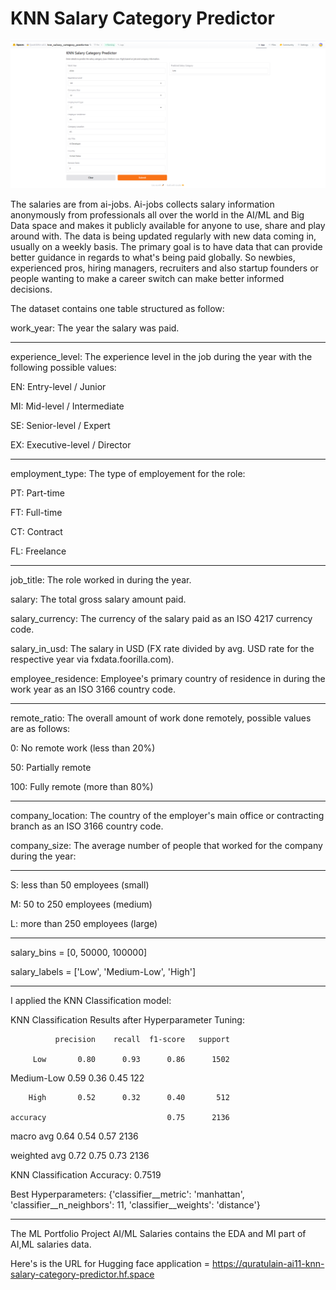 # KNN Salary Category Predictor


![Screenshot)](Screenshot.png)

The salaries are from ai-jobs. Ai-jobs collects salary information anonymously from professionals all over the world in the AI/ML and Big Data space and makes it publicly available for anyone to use, share and play around with. The data is being updated regularly with new data coming in, usually on a weekly basis.
The primary goal is to have data that can provide better guidance in regards to what's being paid globally. So newbies, experienced pros, hiring managers, recruiters and also startup founders or people wanting to make a career switch can make better informed decisions.

The dataset contains one table structured as follow:

work_year: The year the salary was paid.

----------------------------------------------------

experience_level: The experience level in the job during the year with the following possible values:

EN: Entry-level / Junior

MI: Mid-level / Intermediate

SE: Senior-level / Expert

EX: Executive-level / Director

---------------------------------------------------

employment_type: The type of employement for the role:

PT: Part-time

FT: Full-time

CT: Contract

FL: Freelance

----------------------------------------------------

job_title: The role worked in during the year.

salary: The total gross salary amount paid.

salary_currency: The currency of the salary paid as an ISO 4217 currency code.

salary_in_usd: The salary in USD (FX rate divided by avg. USD rate for the respective year via fxdata.foorilla.com).

employee_residence: Employee's primary country of residence in during the work year as an ISO 3166 country code.

------------------------------------------------

remote_ratio: The overall amount of work done remotely, possible values are as follows:

0: No remote work (less than 20%)

50: Partially remote

100: Fully remote (more than 80%)

-------------------------------------------------

company_location: The country of the employer's main office or contracting branch as an ISO 3166 country code.

company_size: The average number of people that worked for the company during the year:

--------------------------------------------------

S: less than 50 employees (small)

M: 50 to 250 employees (medium)

L: more than 250 employees (large)

------------------------------------------------

salary_bins = [0, 50000, 100000]

salary_labels = ['Low', 'Medium-Low', 'High']

-------------------------------------------------

I applied the KNN Classification model:

KNN Classification Results after Hyperparameter Tuning:

              precision    recall  f1-score   support

         Low       0.80      0.93      0.86      1502
         
  Medium-Low       0.59      0.36      0.45       122
  
        High       0.52      0.32      0.40       512

    accuracy                           0.75      2136
    
   macro avg       0.64      0.54      0.57      2136
   
weighted avg       0.72      0.75      0.73      2136

KNN Classification Accuracy: 0.7519

Best Hyperparameters: {'classifier__metric': 'manhattan', 'classifier__n_neighbors': 11, 'classifier__weights': 'distance'}

----------------------------------------

The ML Portfolio Project AI/ML Salaries contains the EDA and Ml part of AI,ML salaries data. 

Here's is the URL for Hugging face application = https://quratulain-ai11-knn-salary-category-predictor.hf.space

